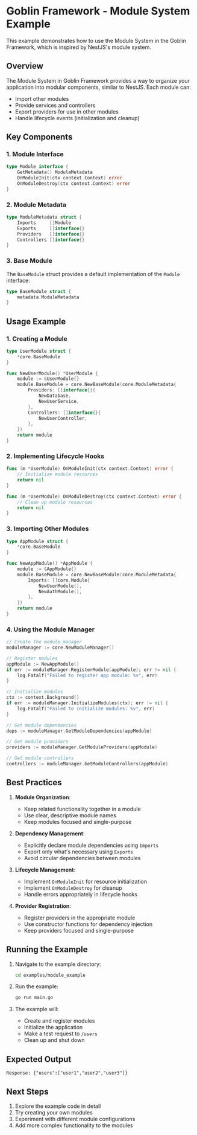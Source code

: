# Goblin Framework - Module System Example

This example demonstrates how to use the Module System in the Goblin Framework, which is inspired by NestJS's module system.

## Overview

The Module System in Goblin Framework provides a way to organize your application into modular components, similar to NestJS. Each module can:

- Import other modules
- Provide services and controllers
- Export providers for use in other modules
- Handle lifecycle events (initialization and cleanup)

## Key Components

### 1. Module Interface

```go
type Module interface {
    GetMetadata() ModuleMetadata
    OnModuleInit(ctx context.Context) error
    OnModuleDestroy(ctx context.Context) error
}
```

### 2. Module Metadata

```go
type ModuleMetadata struct {
    Imports     []Module
    Exports     []interface{}
    Providers   []interface{}
    Controllers []interface{}
}
```

### 3. Base Module

The `BaseModule` struct provides a default implementation of the `Module` interface:

```go
type BaseModule struct {
    metadata ModuleMetadata
}
```

## Usage Example

### 1. Creating a Module

```go
type UserModule struct {
    *core.BaseModule
}

func NewUserModule() *UserModule {
    module := &UserModule{}
    module.BaseModule = core.NewBaseModule(core.ModuleMetadata{
        Providers: []interface{}{
            NewDatabase,
            NewUserService,
        },
        Controllers: []interface{}{
            NewUserController,
        },
    })
    return module
}
```

### 2. Implementing Lifecycle Hooks

```go
func (m *UserModule) OnModuleInit(ctx context.Context) error {
    // Initialize module resources
    return nil
}

func (m *UserModule) OnModuleDestroy(ctx context.Context) error {
    // Clean up module resources
    return nil
}
```

### 3. Importing Other Modules

```go
type AppModule struct {
    *core.BaseModule
}

func NewAppModule() *AppModule {
    module := &AppModule{}
    module.BaseModule = core.NewBaseModule(core.ModuleMetadata{
        Imports: []core.Module{
            NewUserModule(),
            NewAuthModule(),
        },
    })
    return module
}
```

### 4. Using the Module Manager

```go
// Create the module manager
moduleManager := core.NewModuleManager()

// Register modules
appModule := NewAppModule()
if err := moduleManager.RegisterModule(appModule); err != nil {
    log.Fatalf("Failed to register app module: %v", err)
}

// Initialize modules
ctx := context.Background()
if err := moduleManager.InitializeModules(ctx); err != nil {
    log.Fatalf("Failed to initialize modules: %v", err)
}

// Get module dependencies
deps := moduleManager.GetModuleDependencies(appModule)

// Get module providers
providers := moduleManager.GetModuleProviders(appModule)

// Get module controllers
controllers := moduleManager.GetModuleControllers(appModule)
```

## Best Practices

1. **Module Organization**:
   - Keep related functionality together in a module
   - Use clear, descriptive module names
   - Keep modules focused and single-purpose

2. **Dependency Management**:
   - Explicitly declare module dependencies using `Imports`
   - Export only what's necessary using `Exports`
   - Avoid circular dependencies between modules

3. **Lifecycle Management**:
   - Implement `OnModuleInit` for resource initialization
   - Implement `OnModuleDestroy` for cleanup
   - Handle errors appropriately in lifecycle hooks

4. **Provider Registration**:
   - Register providers in the appropriate module
   - Use constructor functions for dependency injection
   - Keep providers focused and single-purpose

## Running the Example

1. Navigate to the example directory:
   ```bash
   cd examples/module_example
   ```

2. Run the example:
   ```bash
   go run main.go
   ```

3. The example will:
   - Create and register modules
   - Initialize the application
   - Make a test request to `/users`
   - Clean up and shut down

## Expected Output

```
Response: {"users":["user1","user2","user3"]}
```

## Next Steps

1. Explore the example code in detail
2. Try creating your own modules
3. Experiment with different module configurations
4. Add more complex functionality to the modules 